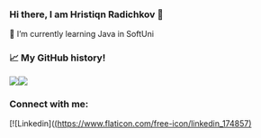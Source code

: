 ### Hi there, I am Hristiqn Radichkov 👋

🌱 I’m currently learning Java in SoftUni


### 📈 My GitHub history! 
<div style="display: flex; flex-direction: row;">
 <img class="img" src="https://github-readme-stats.vercel.app/api?username=hradichkov&show_icons=true&theme=transperant" />
 <img class="img" src="https://github-readme-stats.vercel.app/api/top-langs/?username=hradichkov&layout=compact" />
</div>

### Connect with me:
[![Linkedin]([(https://www.flaticon.com/free-icon/linkedin_174857)](https://www.linkedin.com/in/hristiqn-radichkov-286887256/)
&nbsp;

<!--
**hradichkov/hradichkov** is a ✨ _special_ ✨ repository because its `README.md` (this file) appears on your GitHub profile.

Here are some ideas to get you started:

- 🔭 I’m currently working on ...
- 🌱 I’m currently learning ...
- 👯 I’m looking to collaborate on ...
- 🤔 I’m looking for help with ...
- 💬 Ask me about ...
- 📫 How to reach me: ...
- 😄 Pronouns: ...
- ⚡ Fun fact: ...
-->
